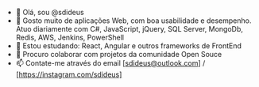 - 👋 Olá, sou @sdideus
- 👀 Gosto muito de aplicações Web, com boa usabilidade e desempenho. Atuo diariamente com C#, JavaScript, jQuery, SQL Server, MongoDb, Redis, AWS, Jenkins, PowerShell
- 🌱 Estou estudando: React, Angular e outros frameworks de FrontEnd
- 💞️ Procuro colaborar com projetos da comunidade Open Souce
- 📫 Contate-me através do email [sdideus@outlook.com] / [https://instagram.com/sdideus]
